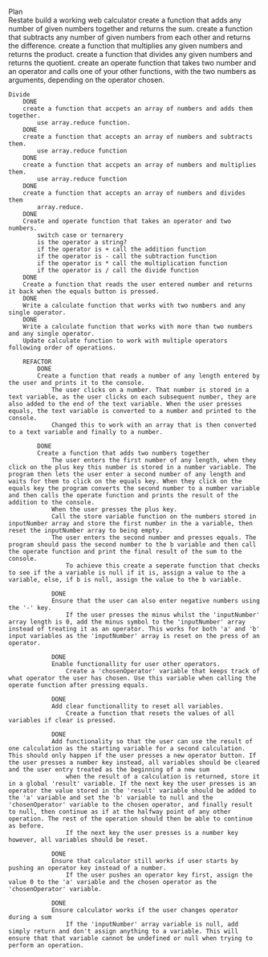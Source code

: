 Plan   
    Restate
        build a working web calculator
            create a function that adds any number of given numbers together and returns the sum.
            create a function that subtracts any number of given numbers from each other and returns the difference.
            create a function that multiplies any given numbers and returns the product.
            create a function that divides any given numbers and returns the quotient. 
            create an operate function that takes two number and an operator and calls one of your other functions, with the two numbers as arguments, depending on the operator chosen. 


    Divide
        DONE
        create a function that accpets an array of numbers and adds them together. 
            use array.reduce function. 
        DONE
        create a function that accepts an array of numbers and subtracts them. 
            use array.reduce function
        DONE
        create a function that accpets an array of numbers and multiplies them. 
            use array.reduce function 
        DONE
        create a function that accepts an array of numbers and divides them
            array.reduce.
        DONE
        Create and operate function that takes an operator and two numbers. 
            switch case or ternarery
            is the operator a string?
            if the operator is + call the addition function
            if the operator is - call the subtraction function
            if the operator is * call the multiplication function
            if the operator is / call the divide function
        DONE
        Create a function that reads the user entered number and returns it back when the equals button is pressed. 
        DONE
        Write a calculate function that works with two numbers and any single operator.
        DONE
        Write a calculate function that works with more than two numbers and any single operator.
        Update calculate function to work with multiple operators following order of operations.

        REFACTOR
            DONE
            Create a function that reads a number of any length entered by the user and prints it to the console.
                The user clicks on a number. That number is stored in a text variable, as the user clicks on each subsequent number, they are also added to the end of the text variable. When the user presses equals, the text variable is converted to a number and printed to the console. 
                Changed this to work with an array that is then converted to a text variable and finally to a number. 

            DONE
            Create a function that adds two numbers together
                The user enters the first number of any length, when they click on the plus key this number is stored in a number variable. The program then lets the user enter a second number of any length and waits for them to click on the equals key. When they click on the equals key the program converts the second number to a number variable and then calls the operate function and prints the result of the addition to the console. 
                When the user presses the plus key.
                Call the store variable function on the numbers stored in inputNumber array and store the first number in the a variable, then reset the inputNumber array to being empty. 
                The user enters the second number and presses equals. The program should pass the second number to the b variable and then call the operate function and print the final result of the sum to the console. 
                    To achieve this create a seperate function that checks to see if the a variable is null if it is, assign a value to the a variable, else, if b is null, assign the value to the b variable. 

                DONE
                Ensure that the user can also enter negative numbers using the '-' key.
                    If the user presses the minus whilst the 'inputNumber' array length is 0, add the minus symbol to the 'inputNumber' array instead of treating it as an operator. This works for both 'a' and 'b' input variables as the 'inputNumber' array is reset on the press of an operator. 
                
                DONE
                Enable functionallity for user other operators.
                    Create a 'chosenOperator' variable that keeps track of what operator the user has chosen. Use this variable when calling the operate function after pressing equals. 
                
                DONE
                Add clear functionallity to reset all variables.
                    Create a function that resets the values of all variables if clear is pressed. 
                
                DONE
                Add functionality so that the user can use the result of one calculation as the starting variable for a second calculation. This should only happen if the user presses a new operator button. If the user presses a number key instead, all variables should be cleared and the user entry treated as the beginning of a new sum
                    when the result of a calculation is returned, store it in a global 'result' variable. If the next key the user presses is an operator the value stored in the 'result' variable should be added to the 'a' variable and set the 'b' variable to null and the 'chosenOperator' variable to the chosen operator, and finally result to null, then continue as if at the halfway point of any other operation. The rest of the operation should then be able to continue as before. 
                    If the next key the user presses is a number key however, all variables should be reset. 
                
                DONE
                Ensure that calculator still works if user starts by pushing an operator key instead of a number.
                    If the user pushes an operator key first, assign the value 0 to the 'a' variable and the chosen operator as the 'chosenOperator' variable. 
                
                DONE
                Ensure calculator works if the user changes operator during a sum
                    If the 'inputNumber' array variable is null, add simply return and don't assign anything to a variable. This will ensure that that variable cannot be undefined or null when trying to perform an operation. 
                    


        


